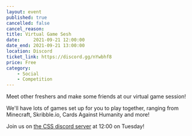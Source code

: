 ```yaml
---
layout: event
published: true
cancelled: false
cancel_reason:
title: Virtual Game Sesh
date:     2021-09-21 12:00:00
date_end: 2021-09-21 13:00:00
location: Discord
ticket_link: https://discord.gg/nYwbhf8
price: Free
category:
    - Social
    - Competition
---
```


Meet other freshers and make some friends at our virtual game session!

We'll have lots of games set up for you to play together, ranging from Minecraft, Skribble.io, Cards Against Humanity
and more!

Join us on [the CSS discord server](https://discord.gg/nYwbhf8) at 12:00 on Tuesday!
